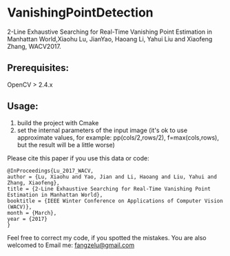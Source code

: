 # VanishingPointDetection

2-Line Exhaustive Searching for Real-Time Vanishing Point Estimation in Manhattan World,Xiaohu Lu, JianYao, Haoang Li, Yahui Liu and Xiaofeng Zhang, WACV2017.

Prerequisites:
---
OpenCV > 2.4.x

Usage:
---
1. build the project with Cmake
2. set the internal parameters of the input image (it's ok to use approximate values, for example: pp(cols/2,rows/2), f=max(cols,rows), but the result will be a little worse)

Please cite this paper if you use this data or code:

    @InProceedings{Lu_2017_WACV,
    author = {Lu, Xiaohu and Yao, Jian and Li, Haoang and Liu, Yahui and Zhang, Xiaofeng},
    title = {2-Line Exhaustive Searching for Real-Time Vanishing Point Estimation in Manhattan World},
    booktitle = {IEEE Winter Conference on Applications of Computer Vision (WACV)},
    month = {March},
    year = {2017}
    }
    
Feel free to correct my code, if you spotted the mistakes. You are also welcomed to Email me: fangzelu@gmail.com
